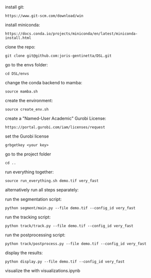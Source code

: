 install git:
```
https://www.git-scm.com/download/win
```

install miniconda:
```
https://docs.conda.io/projects/miniconda/en/latest/miniconda-install.html
```

clone the repo:
```
git clone git@github.com:joris-gentinetta/DSL.git
```

go to the envs folder:
```
cd DSL/envs
```

change the conda backend to mamba:
```
source mamba.sh
```

create the environment:
```
source create_env.sh
```

create a "Named-User Academic" Gurobi License:
```
https://portal.gurobi.com/iam/licenses/request
```

set the Gurobi license
```
grbgetkey <your key>
```

go to the project folder
```
cd ..
```

run everything together:
```
source run_everything.sh demo.tif very_fast
```
alternatively run all steps separately:

run the segmentation script:
```
python segment/main.py --file demo.tif --config_id very_fast
```

run the tracking script:
```
python track/track.py --file demo.tif --config_id very_fast
```

run the postprocessing script:
```
python track/postprocess.py --file demo.tif --config_id very_fast
```

display the results:
```
python display.py --file demo.tif --config_id very_fast
```

visualize the with visualizations.ipynb



